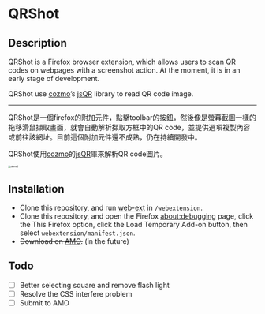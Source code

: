 # QRShot

## Description

QRShot is a Firefox browser extension, which allows users to scan QR codes on webpages with a screenshot action. At the moment, it is in an early stage of development.

QRShot use [cozmo](https://github.com/cozmo)’s [jsQR](https://github.com/cozmo/jsQR) library to read QR code image.

----------

QRShot是一個firefox的附加元件，點擊toolbar的按鈕，然後像是螢幕截圖一樣的拖移滑鼠擷取畫面，就會自動解析擷取方框中的QR code，並提供選項複製內容或前往該網址。目前這個附加元件還不成熟，仍在持續開發中。

QRShot使用[cozmo](https://github.com/cozmo)的[jsQR](https://github.com/cozmo/jsQR)庫來解析QR code圖片。

<img src="src/demo.gif" alt="demo2" style="zoom: 33%;" />

## Installation

- Clone this repository, and run [web-ext](https://www.npmjs.com/package/web-ext) in `/webextension`. 
- Clone this repository, and open the Firefox [about:debugging](https://developer.mozilla.org/en-US/docs/Tools/about:debugging) page, click the This Firefox option, click the Load Temporary Add-on  button, then select `webextension/manifest.json`.
- ~~Download on  [AMO](https://addons.mozilla.org).~~ (in the future)

## Todo

- [ ] Better selecting square and remove flash light
- [ ] Resolve the CSS interfere problem
- [ ] Submit to AMO